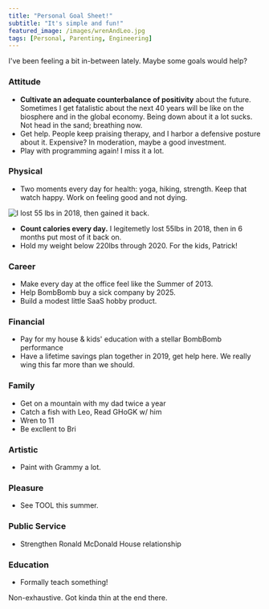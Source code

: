 ```yaml
---
title: "Personal Goal Sheet!"
subtitle: "It's simple and fun!"
featured_image: /images/wrenAndLeo.jpg
tags: [Personal, Parenting, Engineering]
---
```


I've been feeling a bit in-between lately. Maybe some goals would help?

<!--more-->

### Attitude
 - **Cultivate an adequate counterbalance of positivity** about the future. Sometimes I get fatalistic about the next 40 years will be like on the biosphere and in the global economy. Being down about it a lot sucks. Not head in the sand;  breathing now.
 - Get help. People keep praising therapy, and I harbor a defensive posture about it. Expensive? In moderation, maybe a good investment.
 - Play with programming again! I miss it a lot. 

### Physical
 - Two moments every day for health: yoga, hiking, strength. Keep that watch happy. Work on feeling good and not dying.

![I lost 55 lbs in 2018, then gained it back.](/images/weight2019.png)
 - **Count calories every day.** I legitemetly lost 55lbs in 2018, then in 6 months put most of it back on. 
 - Hold my weight below 220lbs through 2020. For the kids, Patrick! 
 

### Career
 - Make every day at the office feel like the Summer of 2013.
 - Help BombBomb buy a sick company by 2025.
 - Build a modest little SaaS hobby product.

### Financial
 - Pay for my house & kids' education with a stellar BombBomb performance
 - Have a lifetime savings plan together in 2019, get help here. We really wing this far more than we should.

### Family
 - Get on a mountain with my dad twice a year
 - Catch a fish with Leo, Read GHoGK w/ him
 - Wren to 11
 - Be excllent to Bri

### Artistic
 - Paint with Grammy a lot.

### Pleasure
 - See TOOL this summer.

### Public Service
 - Strengthen Ronald McDonald House relationship

### Education
 - Formally teach something!

Non-exhaustive. Got kinda thin at the end there. 